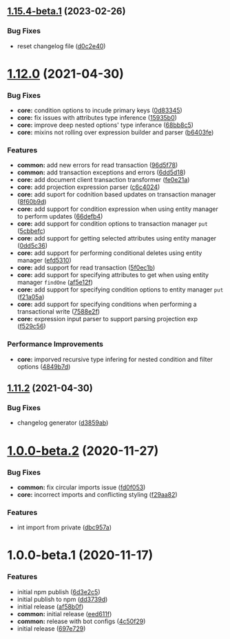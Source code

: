 ## [1.15.4-beta.1](https://github.com/typedorm/typedorm/compare/v1.15.3...v1.15.4-beta.1) (2023-02-26)

### Bug Fixes

- reset changelog file ([d0c2e40](https://github.com/typedorm/typedorm/commit/d0c2e4084f0d183dcaa188d76e407b33cc4b49f4))

# [1.12.0](https://github.com/typedorm/typedorm/compare/v1.11.2...v1.12.0) (2021-04-30)

### Bug Fixes

- **core:** condition options to incude primary keys ([0d83345](https://github.com/typedorm/typedorm/commit/0d83345b061d728a8e90130323b3c459d100eff0))
- **core:** fix issues with attributes type inference ([15935b0](https://github.com/typedorm/typedorm/commit/15935b0bd70131bebc6936cb10168be62b4cfecc))
- **core:** improve deep nested options' type inferance ([68bb8c5](https://github.com/typedorm/typedorm/commit/68bb8c5f37f12ac091ff7ae35a8cdfae68f03a19))
- **core:** mixins not rolling over expression builder and parser ([b6403fe](https://github.com/typedorm/typedorm/commit/b6403fe298cc8791665508b0cdf45a3947b13a23))

### Features

- **common:** add new errors for read transaction ([96d5f78](https://github.com/typedorm/typedorm/commit/96d5f783b81460d0ff93e75f2979f4b07c58c413))
- **common:** add transaction exceptions and errors ([6dd5d18](https://github.com/typedorm/typedorm/commit/6dd5d182067650cfc4f7d7f14122a9b91272b18d))
- **core:** add document client transaction transformer ([fe0e21a](https://github.com/typedorm/typedorm/commit/fe0e21a60fdeff8755f5cd07e4217edbe74a4b7c))
- **core:** add projection expression parser ([c6c4024](https://github.com/typedorm/typedorm/commit/c6c4024d17dba14fb5ff184ff43c06a0f3f1b766))
- **core:** add suport for codnition based updates on transaction manager ([8f60b9d](https://github.com/typedorm/typedorm/commit/8f60b9d083b18f2f893cb631c02b8e7a110fcc71))
- **core:** add support for condition expression when using entity manager to perform updates ([66defb4](https://github.com/typedorm/typedorm/commit/66defb422018988c20040ba981481a3d634e9230))
- **core:** add support for condition options to transaction manager `put` ([5cbbefc](https://github.com/typedorm/typedorm/commit/5cbbefc8324a04b87a4a9b58f623b80fd20e2c21))
- **core:** add support for getting selected attributes using entity manager ([0dd5c36](https://github.com/typedorm/typedorm/commit/0dd5c369a90d45bb00bd09b84fc1f913da3bf201))
- **core:** add support for performing conditional deletes using entity manager ([efd5310](https://github.com/typedorm/typedorm/commit/efd5310dfe45cfa5770faaf7d0774405bfd5f9df))
- **core:** add support for read transaction ([5f0ec1b](https://github.com/typedorm/typedorm/commit/5f0ec1b4b5551cdb338ffe021401f00a1a7d5478))
- **core:** add support for specifying attributes to get when using entity manager `findOne` ([af5e12f](https://github.com/typedorm/typedorm/commit/af5e12f0ce18b86b58b72b598ab927cd245f5161))
- **core:** add support for specifying condition options to entity manager `put` ([f21a05a](https://github.com/typedorm/typedorm/commit/f21a05abeaa28e20b488197c0d0ba564127a4b8d))
- **core:** add support for specifying conditions when performing a transactional write ([7588e2f](https://github.com/typedorm/typedorm/commit/7588e2f1bfe3115b57f645f438c1a5f952609591))
- **core:** expression input parser to support parsing projection exp ([f529c56](https://github.com/typedorm/typedorm/commit/f529c56d2bee2c47c56644437aaaf1c2308b3b6b))

### Performance Improvements

- **core:** imporved recursive type infering for nested condition and filter options ([4849b7d](https://github.com/typedorm/typedorm/commit/4849b7d4f3923442ba8abf15c54edc8529a9ee32))

## [1.11.2](https://github.com/typedorm/typedorm/compare/v1.11.1...v1.11.2) (2021-04-30)

### Bug Fixes

- changelog generator ([d3859ab](https://github.com/typedorm/typedorm/commit/d3859abdda783941a42360d96f11b2c782618c78))

# [1.0.0-beta.2](https://github.com/typedorm/typedorm/compare/v1.0.0-beta.1...v1.0.0-beta.2) (2020-11-27)

### Bug Fixes

- **common:** fix circular imports issue ([fd0f053](https://github.com/typedorm/typedorm/commit/fd0f053707f806d96c864029350bec028a93e977))
- **core:** incorrect imports and conflicting styling ([f29aa82](https://github.com/typedorm/typedorm/commit/f29aa82ed660380ec44cb78a7265a513e18d8895))

### Features

- int import from private ([dbc957a](https://github.com/typedorm/typedorm/commit/dbc957a14474b9961d10b7f8152af771634126be))

# 1.0.0-beta.1 (2020-11-17)

### Features

- initial npm publish ([6d3e2c5](https://github.com/typedorm/typedorm/commit/6d3e2c58b60bd508e2a99fc81bbc049ec0bf08a2))
- initial publish to npm ([dd3739d](https://github.com/typedorm/typedorm/commit/dd3739de57dc1293111ad07e3e9b94bc3a3cd6c0))
- initial release ([af58b0f](https://github.com/typedorm/typedorm/commit/af58b0f3cc6cfd2a9600dd6738b6564bf754bc57))
- **common:** initial release ([eed611f](https://github.com/typedorm/typedorm/commit/eed611f31505ebbb41ee48fe9398e35cc3bd56e9))
- **common:** release with bot configs ([4c50f29](https://github.com/typedorm/typedorm/commit/4c50f2972928ed74ead0c6bc15464936223efc27))
- initial release ([697e729](https://github.com/typedorm/typedorm/commit/697e7291688460b3a75c9617cf691b5aed047843))

